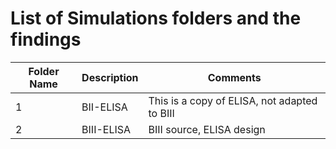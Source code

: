 # List of Simulations folders and the findings


| Folder Name   | Description    | Comments |
|-----|----------------------|----------------------|
| 1 | BII-ELISA  |  This is a copy of ELISA, not adapted to BIII |
| 2 | BIII-ELISA  |  BIII source, ELISA design |


